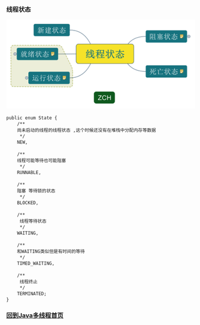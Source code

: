  
 
### **线程状态**
 
![线程核心](线程状态.svg)
 
```
public enum State {
    /**
    尚未启动的线程的线程状态 ,这个时候还没有在堆栈中分配内存等数据
     */
    NEW,

    /**
    线程可能等待也可能阻塞
     */
    RUNNABLE,

    /**
    阻塞 等待锁的状态
     */
    BLOCKED,

    /**
     线程等待状态
     */
    WAITING,

    /**
    和WAITING类似但是有时间的等待
     */
    TIMED_WAITING,

    /**
     线程终止
     */
    TERMINATED;
}
```

### [回到Java多线程首页](index.md)
